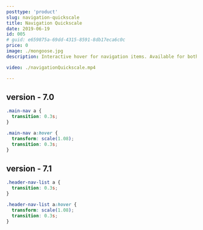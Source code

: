 ```yaml
---
posttype: 'product'
slug: navigation-quickscale
title: Navigation Quickscale
date: 2019-06-19
id: 005
# guid: e659875a-69dd-4315-8591-8db17eca6c0c
price: 0
image: ./mongoose.jpg
description: Interactive hover for navigation items. Available for both Squarespace 7.0 & 7.1 official templates.

video: ./navigationQuickscale.mp4

---
```

## version - 7.0
```css
.main-nav a {
  transition: 0.3s;
}

.main-nav a:hover {
  transform: scale(1.08);
  transition: 0.3s;
}
```
## version - 7.1
```css
.header-nav-list a {
  transition: 0.3s;
}

.header-nav-list a:hover {
  transform: scale(1.08);
  transition: 0.3s;
}
```